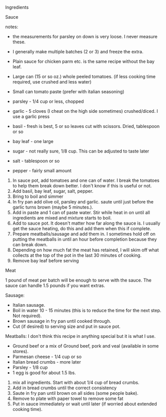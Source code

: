 Ingredients
 
Sauce
 
notes: 
 
* the measurements for parsley on down is very loose.  I never measure these. 
* I generally make multiple batches (2 or 3) and freeze the extra.
* Plain sauce for chicken parm etc. is the same recipe without the bay leaf.
 
* Large can (15 or so oz.) whole peeled tomatoes.  (if less cooking time required, use crushed and less water)
* Small can tomato paste (prefer with italian seasoning)
* parsley - 1/4 cup or less, chopped
* garlic - 5 cloves (I cheat on the high side sometimes) crushed/diced.  I use a garlic press
* basil - fresh is best, 5 or so leaves cut with scissors.  Dried, tablespoon or so
* bay leaf - one large
* sugar - not really sure, 1/8 cup.  This can be adjusted to taste later
* salt - tablespoon or so
* pepper - fairly small amount
 
1. In sauce pot, add tomatoes and one can of water.  I break the tomatoes to help them break down better.  I don't know if this is useful or not.
2. Add basil, bay leaf, sugar, salt, pepper.
3. Bring to boil and simmer
4. In fry pan add olive oil, parsley and garlic.  saute until just before the garlic turns brown (maybe 5 minutes.).
5. Add in paste and 1 can of paste water.  Stir while heat in on until all ingredients are mixed and mixture starts to boil.
6. Add to sauce pot.  It doesn't matter how far along the sauce is.  I usually get the sauce heating, do this and add them when this if complete.
7. Prepare meatballs/sausage and add them in.  I sometimes hold off on putting the meatballs in until an hour before completion because they can break down. 
8. Depending on how much fat the meat has retained, I will skim off what collects at the top of the pot in the last 30 minutes of cooking.
9. Remove bay leaf before serving
 
 
Meat
 
1 pound of meat per batch will be enough to serve with the sauce.  The sauce can handle 1.5 pounds if you want extras.
 
Sausage:
 
* Italian sausage. 
* Boil in water 10 - 15 minutes (this is to reduce the time for the next step.  Not required).
* Brown sausage in fry pan until cooked through.
* Cut (if desired) to serving size and put in sauce pot.
 
Meatballs:  I don't think this recipe in anything special but it is what I use.
 
* Ground beef or a mix of Ground beef, pork and veal (available in some stores).
* Parmesan cheese - 1/4 cup or so
* Italian bread crumbs - more later
* Parsley - 1/8 cup
* 1 egg is good for about 1.5 lbs.
 
1. mix all ingredients.   Start with about 1/4 cup of bread crumbs.
2. Add in bread crumbs until the correct consistency
3. Saute in fry pan until brown on all sides (some people bake).
4. Remove to plate with paper towel to remove some fat
5. Put in sauce immediately or wait until later (if worried about extended cooking time).
